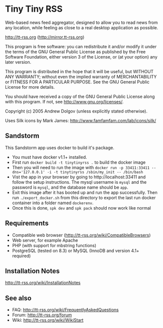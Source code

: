 Tiny Tiny RSS
=============

Web-based news feed aggregator, designed to allow you to read news from
any location, while feeling as close to a real desktop application as possible.

http://tt-rss.org (http://mirror.tt-rss.org)

This program is free software: you can redistribute it and/or modify
it under the terms of the GNU General Public License as published by
the Free Software Foundation, either version 3 of the License, or
(at your option) any later version.

This program is distributed in the hope that it will be useful,
but WITHOUT ANY WARRANTY; without even the implied warranty of
MERCHANTABILITY or FITNESS FOR A PARTICULAR PURPOSE.  See the
GNU General Public License for more details.

You should have received a copy of the GNU General Public License
along with this program.  If not, see <http://www.gnu.org/licenses/>.

Copyright (c) 2005 Andrew Dolgov (unless explicitly stated otherwise).

Uses Silk icons by Mark James: http://www.famfamfam.com/lab/icons/silk/

## Sandstorm

This Sandstorm app uses docker to build it's package.

* You must have docker v1.1+ installed.
* First run `docker build -t tinytinyrss .` to build the docker image
* Then you will need to run the image with `docker run -p 33411:33411 --dns='127.0.0.1' -i -t tinytinyrss /sbin/my_init -- /bin/bash`
* Vist the app in your browser by going to http://localhost:33411 and follow the setup instructions. The mysql username is `mysql` and the password is `mysql`, and the database name should be `app`.
* Exit this image after it has booted up and run the app successfully. Then run `./export_docker.sh` from this directory to export the last run docker container into a folder named `dockerenv`.
* Once this is done, `spk dev` and `spk pack` should now work like normal

## Requirements

* Compatible web browser (http://tt-rss.org/wiki/CompatibleBrowsers)
* Web server, for example Apache
* PHP (with support for mbstring functions)
* PostgreSQL (tested on 8.3) or MySQL (InnoDB and version 4.1+ required)

## Installation Notes

http://tt-rss.org/wiki/InstallationNotes

## See also

* FAQ: http://tt-rss.org/wiki/FrequentlyAskedQuestions
* Forum: http://tt-rss.org/forum
* Wiki: http://tt-rss.org/wiki/WikiStart
